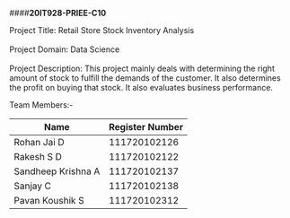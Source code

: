####**20IT928-PRIEE-C10**

Project Title: Retail Store Stock Inventory Analysis<br>
<br>
Project Domain: Data Science<br>
<br>
Project Description: This project mainly deals with determining the right amount of stock to fulfill the demands of the customer. It also determines the profit on buying that stock. It also evaluates business performance.<br>

Team Members:-

<table>
  <thead>
    <tr>
      <th>Name</th>
      <th>Register Number</th>
    </tr>
  </thead>
  <tbody>
    <tr>
      <td>Rohan Jai D</td>
      <td>111720102126</td>
    </tr>
    <tr>
      <td>Rakesh S D</td>
      <td>111720102122</td>
    </tr>
    <tr>
      <td>Sandheep Krishna A</td>
      <td>111720102137</td>
    </tr>
    <tr>
      <td>Sanjay C</td>
      <td>111720102138</td>
    </tr>
    <tr>
      <td>Pavan Koushik S</td>
      <td>111720102312</td>
    </tr>
    <!-- Add more rows as needed -->
  </tbody>
</table>
